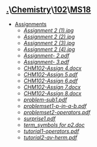 ## [.](..\..\..)\\[Chemistry](..\..)\\[102](..)\\[MS18]()
- [Assignments](Assignments)
    - [_Assignment 2 (1).jpg_](Assignments\Assignment%202%20(1).jpg)
    - [_Assignment 2 (2).jpg_](Assignments\Assignment%202%20(2).jpg)
    - [_Assignment 2 (3).jpg_](Assignments\Assignment%202%20(3).jpg)
    - [_Assignment 2 (4).jpg_](Assignments\Assignment%202%20(4).jpg)
    - [_Assignment- 2.pdf_](Assignments\Assignment-%202.pdf)
    - [_Assignment- 3.pdf_](Assignments\Assignment-%203.pdf)
    - [_CHM102-Assign 4.docx_](Assignments\CHM102-Assign%204.docx)
    - [_CHM102-Assign 5.pdf_](Assignments\CHM102-Assign%205.pdf)
    - [_CHM102-Assign 6.pdf_](Assignments\CHM102-Assign%206.pdf)
    - [_CHM102-Assign 7.docx_](Assignments\CHM102-Assign%207.docx)
    - [_CHM102-Assign 8.docx_](Assignments\CHM102-Assign%208.docx)
    - [_problem-sub1.pdf_](Assignments\problem-sub1.pdf)
    - [_problemset1-p-in-a-b.pdf_](Assignments\problemset1-p-in-a-b.pdf)
    - [_problemset2-operators.pdf_](Assignments\problemset2-operators.pdf)
    - [_surprise1.pdf_](Assignments\surprise1.pdf)
    - [_term_symbols for p2.doc_](Assignments\term_symbols%20for%20p2.doc)
    - [_tutorial1-operators.pdf_](Assignments\tutorial1-operators.pdf)
    - [_tutorial2-av-herm.pdf_](Assignments\tutorial2-av-herm.pdf)
